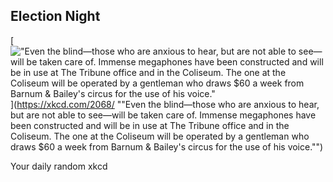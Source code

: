## Election Night
[!["Even the blind—those who are anxious to hear, but are not able to see—will be taken care of. Immense megaphones have been constructed and will be in use at The Tribune office and in the Coliseum. The one at the Coliseum will be operated by a gentleman who draws $60 a week from Barnum & Bailey's circus for the use of his voice."](https://imgs.xkcd.com/comics/election_night.png)](https://xkcd.com/2068/ ""Even the blind—those who are anxious to hear, but are not able to see—will be taken care of. Immense megaphones have been constructed and will be in use at The Tribune office and in the Coliseum. The one at the Coliseum will be operated by a gentleman who draws $60 a week from Barnum & Bailey's circus for the use of his voice."")

Your daily random xkcd
